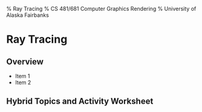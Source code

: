 % Ray Tracing
% CS 481/681 Computer Graphics Rendering
% University of Alaska Fairbanks

# Ray Tracing

## Overview

- Item 1
- Item 2

## Hybrid Topics and Activity Worksheet

